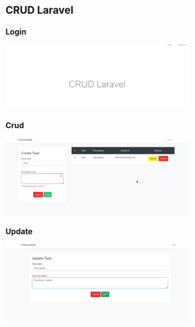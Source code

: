 # CRUD Laravel

## Login

![Photo](photo1.png)

## Crud

![Photo](photo2.png)

## Update

![Photo](photo3.png)
